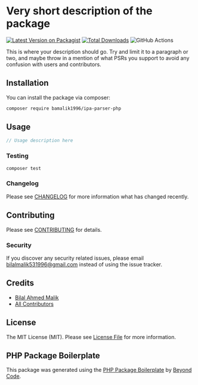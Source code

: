 # Very short description of the package

[![Latest Version on Packagist](https://img.shields.io/packagist/v/bamalik1996/ipa-parser-php.svg?style=flat-square)](https://packagist.org/packages/bamalik1996/ipa-parser-php)
[![Total Downloads](https://img.shields.io/packagist/dt/bamalik1996/ipa-parser-php.svg?style=flat-square)](https://packagist.org/packages/bamalik1996/ipa-parser-php)
![GitHub Actions](https://github.com/bamalik1996/ipa-parser-php/actions/workflows/main.yml/badge.svg)

This is where your description should go. Try and limit it to a paragraph or two, and maybe throw in a mention of what PSRs you support to avoid any confusion with users and contributors.

## Installation

You can install the package via composer:

```bash
composer require bamalik1996/ipa-parser-php
```

## Usage

```php
// Usage description here
```

### Testing

```bash
composer test
```

### Changelog

Please see [CHANGELOG](CHANGELOG.md) for more information what has changed recently.

## Contributing

Please see [CONTRIBUTING](CONTRIBUTING.md) for details.

### Security

If you discover any security related issues, please email bilalmalik531996@gmail.com instead of using the issue tracker.

## Credits

-   [Bilal Ahmed Malik](https://github.com/bamalik1996)
-   [All Contributors](../../contributors)

## License

The MIT License (MIT). Please see [License File](LICENSE.md) for more information.

## PHP Package Boilerplate

This package was generated using the [PHP Package Boilerplate](https://laravelpackageboilerplate.com) by [Beyond Code](http://beyondco.de/).
